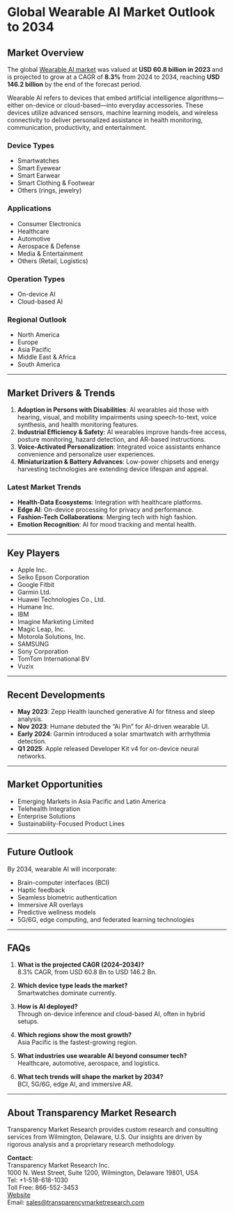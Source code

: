 
# Global Wearable AI Market Outlook to 2034

## Market Overview

The global [Wearable AI market](https://www.transparencymarketresearch.com/wearable-ai-market.html) was valued at **USD 60.8 billion in 2023** and is projected to grow at a CAGR of **8.3%** from 2024 to 2034, reaching **USD 146.2 billion** by the end of the forecast period.

Wearable AI refers to devices that embed artificial intelligence algorithms—either on-device or cloud-based—into everyday accessories. These devices utilize advanced sensors, machine learning models, and wireless connectivity to deliver personalized assistance in health monitoring, communication, productivity, and entertainment.

### Device Types
- Smartwatches
- Smart Eyewear
- Smart Earwear
- Smart Clothing & Footwear
- Others (rings, jewelry)

### Applications
- Consumer Electronics
- Healthcare
- Automotive
- Aerospace & Defense
- Media & Entertainment
- Others (Retail, Logistics)

### Operation Types
- On-device AI
- Cloud-based AI

### Regional Outlook
- North America
- Europe
- Asia Pacific
- Middle East & Africa
- South America

---

## Market Drivers & Trends

1. **Adoption in Persons with Disabilities**: AI wearables aid those with hearing, visual, and mobility impairments using speech-to-text, voice synthesis, and health monitoring features.
2. **Industrial Efficiency & Safety**: AI wearables improve hands-free access, posture monitoring, hazard detection, and AR-based instructions.
3. **Voice-Activated Personalization**: Integrated voice assistants enhance convenience and personalize user experiences.
4. **Miniaturization & Battery Advances**: Low-power chipsets and energy harvesting technologies are extending device lifespan and appeal.

### Latest Market Trends
- **Health-Data Ecosystems**: Integration with healthcare platforms.
- **Edge AI**: On-device processing for privacy and performance.
- **Fashion-Tech Collaborations**: Merging tech with high fashion.
- **Emotion Recognition**: AI for mood tracking and mental health.

---

## Key Players

- Apple Inc.
- Seiko Epson Corporation
- Google Fitbit
- Garmin Ltd.
- Huawei Technologies Co., Ltd.
- Humane Inc.
- IBM
- Imagine Marketing Limited
- Magic Leap, Inc.
- Motorola Solutions, Inc.
- SAMSUNG
- Sony Corporation
- TomTom International BV
- Vuzix

---

## Recent Developments

- **May 2023**: Zepp Health launched generative AI for fitness and sleep analysis.
- **Nov 2023**: Humane debuted the “Ai Pin” for AI-driven wearable UI.
- **Early 2024**: Garmin introduced a solar smartwatch with arrhythmia detection.
- **Q1 2025**: Apple released Developer Kit v4 for on-device neural networks.

---

## Market Opportunities

- Emerging Markets in Asia Pacific and Latin America
- Telehealth Integration
- Enterprise Solutions
- Sustainability-Focused Product Lines

---

## Future Outlook

By 2034, wearable AI will incorporate:
- Brain-computer interfaces (BCI)
- Haptic feedback
- Seamless biometric authentication
- Immersive AR overlays
- Predictive wellness models
- 5G/6G, edge computing, and federated learning technologies

---

## FAQs

1. **What is the projected CAGR (2024–2034)?**  
   8.3% CAGR, from USD 60.8 Bn to USD 146.2 Bn.

2. **Which device type leads the market?**  
   Smartwatches dominate currently.

3. **How is AI deployed?**  
   Through on-device inference and cloud-based AI, often in hybrid setups.

4. **Which regions show the most growth?**  
   Asia Pacific is the fastest-growing region.

5. **What industries use wearable AI beyond consumer tech?**  
   Healthcare, automotive, aerospace, and logistics.

6. **What tech trends will shape the market by 2034?**  
   BCI, 5G/6G, edge AI, and immersive AR.

---

## About Transparency Market Research

Transparency Market Research provides custom research and consulting services from Wilmington, Delaware, U.S. Our insights are driven by rigorous analysis and a proprietary research methodology.

**Contact:**  
Transparency Market Research Inc.  
1000 N. West Street, Suite 1200, Wilmington, Delaware 19801, USA  
Tel: +1-518-618-1030  
Toll Free: 866-552-3453  
[Website](https://www.transparencymarketresearch.com)  
Email: sales@transparencymarketresearch.com
